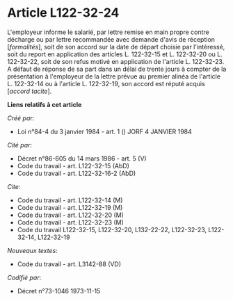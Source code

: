 # Article L122-32-24

L'employeur informe le salarié, par lettre remise en main propre contre décharge ou par lettre recommandée avec demande
d'avis de réception [*formalités*], soit de son accord sur la date de départ choisie par l'intéressé, soit du report en
application des articles L. 122-32-15 et L. 122-32-20 ou L. 122-32-22, soit de son refus motivé en application de l'article
L. 122-32-23. A défaut de réponse de sa part dans un délai de trente jours à compter de la présentation à l'employeur de la
lettre prévue au premier alinéa de l'article L. 122-32-14 ou à l'article L. 122-32-19, son accord est réputé acquis [*accord
tacite*].

**Liens relatifs à cet article**

_Créé par_:

  - Loi n°84-4 du 3 janvier 1984 - art. 1 () JORF 4 JANVIER 1984

_Cité par_:

  - Décret n°86-605 du 14 mars 1986 - art. 5 (V)
  - Code du travail - art. L122-32-15 (AbD)
  - Code du travail - art. L122-32-16-2 (AbD)

_Cite_:

  - Code du travail - art. L122-32-14 (M)
  - Code du travail - art. L122-32-19 (M)
  - Code du travail - art. L122-32-20 (M)
  - Code du travail - art. L122-32-23 (M)
  - Code du travail L122-32-15, L122-32-20, L132-22-22, L122-32-23, L122-32-14, L122-32-19

_Nouveaux textes_:

  - Code du travail - art. L3142-88 (VD)

_Codifié par_:

  - Décret n°73-1046 1973-11-15
